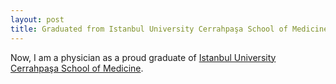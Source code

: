 ```yaml
---
layout: post
title: Graduated from Istanbul University Cerrahpaşa School of Medicine
---
```

Now, I am a physician as a proud graduate of [Istanbul University Cerrahpaşa School of Medicine](https://www.istanbulc.edu.tr/en/_).
